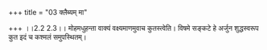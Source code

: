 +++
title = "03 क्लैब्यम् मा"

+++
।।2.2 2.3।। मोहमधुहन्ता वाक्यं वक्ष्यमाणमुवाच कुतस्त्वेति। विषमे सङ्कटे
हे अर्जुन शुद्धस्वरूप कुत इदं च कश्मलं समुपस्थितम्।  
